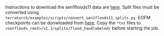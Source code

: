 Instructions to download the sen1floods11 data are [here](https://github.com/cloudtostreet/Sen1Floods11).
Split files must be converted using `terratorch/examples/scripts/convert_sen1floods11_splits.py`.
EOFM checkpoints can be donwloaded from [here](https://huggingface.co/ibm-nasa-geospatial/Prithvi-100M-sen1floods11/tree/main).
Copy the `*txt` files to `<senfloods_root>/v1.1/splits/flood_handlabeled/` before starting the job. 
